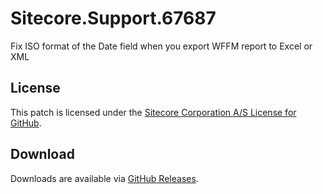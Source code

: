 # Sitecore.Support.67687
Fix ISO format of the Date field when you export WFFM report to Excel or XML

## License  
This patch is licensed under the [Sitecore Corporation A/S License for GitHub](https://github.com/sitecoresupport/Sitecore.Support.67687/blob/master/LICENSE).  

## Download  
Downloads are available via [GitHub Releases](https://github.com/sitecoresupport/Sitecore.Support.67687/releases).  
